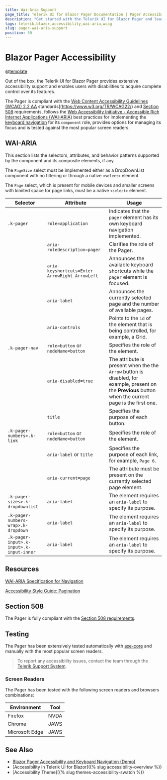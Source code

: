```yaml
---
title: Wai-Aria Support
page_title: Telerik UI for Blazor Pager Documentation | Pager Accessibility
description: "Get started with the Telerik UI for Blazor Pager and learn about its accessibility support for WAI-ARIA, Section 508, and WCAG 2.2."
tags: telerik,blazor,accessibility,wai-aria,wcag
slug: pager-wai-aria-support 
position: 50 
---
```


# Blazor Pager Accessibility

@[template](/_contentTemplates/common/parameters-table-styles.md#table-layout)



Out of the box, the Telerik UI for Blazor Pager provides extensive accessibility support and enables users with disabilities to acquire complete control over its features.


The Pager is compliant with the [Web Content Accessibility Guidelines (WCAG) 2.2  AA](https://www.w3.org/TR/WCAG22/) standards](https://www.w3.org/TR/WCAG22/) and [Section 508](http://www.section508.gov/) requirements, follows the [Web Accessibility Initiative - Accessible Rich Internet Applications (WAI-ARIA)](https://www.w3.org/WAI/ARIA/apg/) best practices for implementing the [keyboard navigation](#keyboard-navigation) for its `component` role, provides options for managing its focus and is tested against the most popular screen readers.

## WAI-ARIA


This section lists the selectors, attributes, and behavior patterns supported by the component and its composite elements, if any.


The `PageSize` select must be implemented either as a DropDownList component with no filtering or through a native `<select>` element.


The `Page` select, which is present for mobile devices and smaller screens with kimited space for page links, must be a native `<select>` element.

| Selector | Attribute | Usage |
| -------- | --------- | ----- |
| `.k-pager` | `role=application` | Indicates that the `pager` element has its own keyboard navigation implemented. |
|  | `aria-roledescription=pager` | Clarifies the role of the Pager. |
|  | `aria-keyshortcuts=Enter ArrowRight ArrowLeft` | Announces the available keyboard shortcuts while the `pager` element is focused. |
|  | `aria-label` | Announces the currently selected page and the number of available pages. |
|  | `aria-controls` | Points to the `id` of the element that is being controlled, for example, a Grid. |
| `.k-pager-nav` | `role=button` or `nodeName=button` | Specifies the role of the element. |
|  | `aria-disabled=true` | The attribute is present when the the `Arrow` button is disabled, for example, present on the **Previous** button when the current page is the first one. |
|  | `title` | Specifies the purpose of each button. |
| `.k-pager-numbers>.k-link` | `role=button` or `nodeName=button` | Specifies the role of the element. |
|  | `aria-label` or `title` | Specifies the purpose of each link, for example, `Page 6`. |
|  | `aria-current=page` | The attribute must be present on the currently selected page element. |
| `.k-pager-sizes>.k-dropdownlist` | `aria-label` | The element requires an `aria-label` to specify its purpose. |
| `.k-pager-numbers-wrap>.k-dropdown` | `aria-label` | The element requires an `aria-label` to specify its purpose. |
| `.k-pager-input>.k-input>.k-input-inner` | `aria-label` | The element requires an `aria-label` to specify its purpose. |

## Resources

[WAI-ARIA Specification for Navigation](https://www.w3.org/TR/wai-aria-1.2/#navigation)

[Accessibility Style Guide: Pagination](https://a11y-style-guide.com/style-guide/section-navigation.html#kssref-navigation-pagination)

## Section 508


The Pager is fully compliant with the [Section 508 requirements](http://www.section508.gov/).

## Testing


The Pager has been extensively tested automatically with [axe-core](https://github.com/dequelabs/axe-core) and manually with the most popular screen readers.

> To report any accessibility issues, contact the team through the [Telerik Support System](https://www.telerik.com/account/support-center).

### Screen Readers


The Pager has been tested with the following screen readers and browsers combinations:

| Environment | Tool |
| ----------- | ---- |
| Firefox | NVDA |
| Chrome | JAWS |
| Microsoft Edge | JAWS |



## See Also

* [Blazor Pager Accessibility and Keyboard Navigation (Demo)](https://demos.telerik.com/blazor-ui/pager/keyboard-navigation)
* [Accessibility in Telerik UI for Blazor]({% slug accessibility-overview %})
* [Accessibility Theme]({% slug themes-accessibility-swatch %})